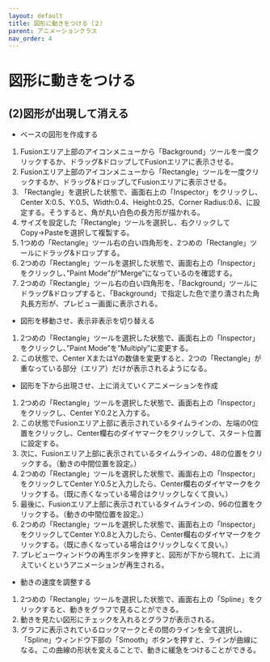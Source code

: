 ```yaml
---
layout: default
title: 図形に動きをつける（２）
parent: アニメーションクラス
nav_order: 4
---
```


# 図形に動きをつける
## (2)図形が出現して消える

* ベースの図形を作成する
 1. Fusionエリア上部のアイコンメニューから「Background」ツールを一度クリックするか、ドラッグ&ドロップしてFusionエリアに表示させる。
 2. Fusionエリア上部のアイコンメニューから「Rectangle」ツールを一度クリックするか、ドラッグ&ドロップしてFusionエリアに表示させる。
 3. 「Rectangle」を選択した状態で、画面右上の「Inspector」をクリックし、Center X:0.5、Y:0.5、Width:0.4、Height:0.25、Corner Radius:0.6、に設定する。そうすると、角が丸い白色の長方形が描かれる。
 4. サイズを設定した「Rectangle」ツールを選択し、右クリックしてCopy→Pasteを選択して複製する。
 5. 1つめの「Rectangle」ツール右の白い四角形を、2つめの「Rectangle」ツールにドラッグ&ドロップする。
 6. 2つめの「Rectangle」ツールを選択した状態で、画面右上の「Inspector」をクリックし、”Paint Mode”が“Merge”になっているのを確認する。
 7. 2つめの「Rectangle」ツール右の白い四角形を、「Background」ツールにドラッグ&ドロップすると、「Background」で指定した色で塗り潰された角丸長方形が、プレビュー画面に表示される。

* 図形を移動させ、表示非表示を切り替える
 1. 2つめの「Rectangle」ツールを選択した状態で、画面右上の「Inspector」をクリックし、”Paint Mode”を“Multiply”に変更する。
 2. この状態で、Center XまたはYの数値を変更すると、2つの「Rectangle」が重なっている部分（エリア）だけが表示されるようになる。

* 図形を下から出現させ、上に消えていくアニメーションを作成
 1. 2つめの「Rectangle」ツールを選択した状態で、画面右上の「Inspector」をクリックし、Center Y:0.2と入力する。
 2. この状態でFusionエリア上部に表示されているタイムラインの、左端の0位置をクリックし、Center欄右のダイヤマークをクリックして、スタート位置に設定する。
 3. 次に、Fusionエリア上部に表示されているタイムラインの、48の位置をクリックする。（動きの中間位置を設定。）
 4. 2つめの「Rectangle」ツールを選択した状態で、画面右上の「Inspector」をクリックしてCenter Y:0.5と入力したら、Center欄右のダイヤマークをクリックする。（既に赤くなっている場合はクリックしなくて良い。）
 5. 最後に、Fusionエリア上部に表示されているタイムラインの、96の位置をクリックする。（動きの中間位置を設定。）
 6. 2つめの「Rectangle」ツールを選択した状態で、画面右上の「Inspector」をクリックしてCenter Y:0.8と入力したら、Center欄右のダイヤマークをクリックする。（既に赤くなっている場合はクリックしなくて良い。）
 7. プレビューウィンドウの再生ボタンを押すと、図形が下から現れて、上に消えていくというアニメーションが再生される。

* 動きの速度を調整する
 1. 2つめの「Rectangle」ツールを選択した状態で、画面右上の「Spline」をクリックすると、動きをグラフで見ることができる。
 2. 動きを見たい図形にチェックを入れるとグラフが表示される。
 3. グラフに表示されているロックマークとその間のラインを全て選択し、「Spline」ウィンドウ下部の「Smooth」ボタンを押すと、ラインが曲線になる。この曲線の形状を変えることで、動きに緩急をつけることができる。
